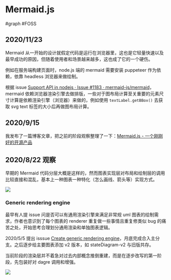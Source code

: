Mermaid.js
===
#graph #FOSS

## 2020/11/23

Mermaid 从一开始的设计就假定代码是运行在浏览器里，这也是它轻量快速以及最早成功的原因，但随着使用者和场景越来越多，这也成了它的一个硬伤。

例如在服务端构建页面时，node.js 端的 mermaid 需要安装 puppeteer 作为依赖，依靠 headless 浏览器来做绘制。

根据 issue [Support API in nodejs · Issue #1183 · mermaid-js/mermaid](https://github.com/mermaid-js/mermaid/issues/1183)，mermaid 依赖浏览器渲染引擎去做排版，一些对于图布局计算至关重要的元素尺寸计算是依赖渲染引擎（浏览器）来做的，例如使用 `textLabel.getBBox()` 去获取 svg text 标签的大小后再做图布局计算。

## 2020/9/15

我发布了一篇博客文章，把之前的阶段观察整理了一下：[Mermaid.js - 一个刚刚好的开源产品](http://hikerpig.github.io/2020/08/28/2020-08-28-Mermaid.js-as-a-nice-product/)

## 2020/8/22 观察

早期的 Mermaid 代码分层大概是这样的，然而图表实现层对布局和绘制层的调用比较直接和混乱，基本上一种图表一种特化（怎么画线、箭头等）实现方式。

![](https://images-hikerpig.oss-cn-beijing.aliyuncs.com/image/mermaidjs-old.svg)

### Generic rendering engine

最早有人提 issue 问是否可以有通用渲染引擎来满足非常规 uml 图表的绘制需求，作者也意识到了每个图表的 renderer 重复做一些事情且重复修类似 bug 的痛苦之处，开始思考合理划分通用渲染和单独图表逻辑。

2020/5/5 提出 isssue [Create generic rendering engine](https://github.com/mermaid-js/mermaid/issues/1295)，月底完成合入主分支。之后逐步给主要图表添加 v2 版本，如 stateDiagram-v2 与旧版共存。

当前阶段的渲染层并不着急对过去内部概念推倒重建，而是在逐步改写的第一阶段，先包装好对 dagre 调用和增强。

![](https://images-hikerpig.oss-cn-beijing.aliyuncs.com/image/mermaidjs-dagre-wrapper.svg)
